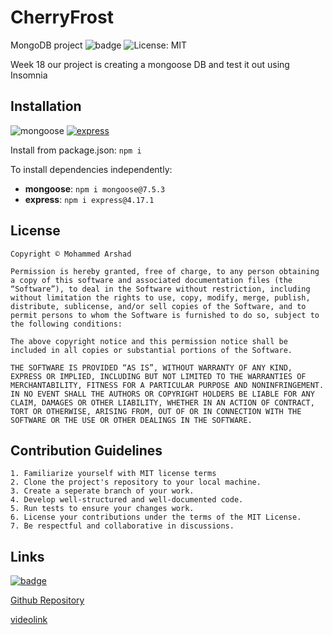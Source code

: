 # CherryFrost

MongoDB project
![badge](https://img.shields.io/badge/Week%2018-blue) ![License: MIT](https://badgen.net/badge/License/MIT/?icon=github)

Week 18 our project is creating a mongoose DB and test it out using Insomnia

## Installation

![mongoose](https://badgen.net/badge/mongoose/v7.5.3/)
[![express](https://img.shields.io/badge/express-v4.17.1-yellow)](https://www.npmjs.com/package/express/v/4.18.2)

Install from package.json: `npm i`

To install dependencies independently:

- **mongoose**: `npm i mongoose@7.5.3`
- **express**: `npm i express@4.17.1`

## License

`Copyright © Mohammed Arshad`

```
Permission is hereby granted, free of charge, to any person obtaining a copy of this software and associated documentation files (the “Software”), to deal in the Software without restriction, including without limitation the rights to use, copy, modify, merge, publish, distribute, sublicense, and/or sell copies of the Software, and to permit persons to whom the Software is furnished to do so, subject to the following conditions:

The above copyright notice and this permission notice shall be included in all copies or substantial portions of the Software.

THE SOFTWARE IS PROVIDED “AS IS”, WITHOUT WARRANTY OF ANY KIND, EXPRESS OR IMPLIED, INCLUDING BUT NOT LIMITED TO THE WARRANTIES OF MERCHANTABILITY, FITNESS FOR A PARTICULAR PURPOSE AND NONINFRINGEMENT. IN NO EVENT SHALL THE AUTHORS OR COPYRIGHT HOLDERS BE LIABLE FOR ANY CLAIM, DAMAGES OR OTHER LIABILITY, WHETHER IN AN ACTION OF CONTRACT, TORT OR OTHERWISE, ARISING FROM, OUT OF OR IN CONNECTION WITH THE SOFTWARE OR THE USE OR OTHER DEALINGS IN THE SOFTWARE.
```

## Contribution Guidelines

```
1. Familiarize yourself with MIT license terms
2. Clone the project's repository to your local machine.
3. Create a seperate branch of your work.
4. Develop well-structured and well-documented code.
5. Run tests to ensure your changes work.
6. License your contributions under the terms of the MIT License.
7. Be respectful and collaborative in discussions.
```

## Links

[![badge](https://img.shields.io/badge/Github-black?style=for-the-badge&logo=github&logoColor=White)](https://github.com/moarshad100/CherryFrost)

[Github Repository](https://github.com/moarshad100/CherryFrost)

[videolink](https://drive.google.com/file/d/1WtTc5t6ySRXgFKnF9SU_jM-iuWBYNavu/view)
